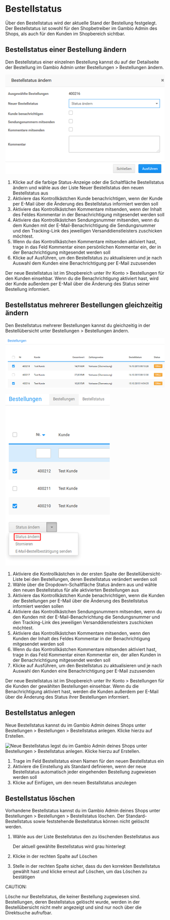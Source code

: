 # Bestellstatus 

Über den Bestellstatus wird der aktuelle Stand der Bestellung festgelegt. Der Bestellstatus ist sowohl für den Shopbetreiber im Gambio Admin des Shops, als auch für den Kunden im Shopbereich sichtbar.

## Bestellstatus einer Bestellung ändern 

Den Bestellstatus einer einzelnen Bestellung kannst du auf der Detailseite der Bestellung im Gambio Admin unter Bestellungen \> Bestellungen ändern.

![](Bilder/Abb177_BestellstatusAendernDetailseite.png "Bestellstatus ändern (Detailseite)")

1.  Klicke auf die farbige Status-Anzeige oder die Schaltfläche Bestellstatus ändern und wähle aus der Liste Neuer Bestellstatus den neuen Bestellstatus aus
2.  Aktiviere das Kontrollkästchen Kunde benachrichtigen, wenn der Kunde per E-Mail über die Änderung des Bestellstatus informiert werden soll
3.  Aktiviere das Kontrollkästchen Kommentare mitsenden, wenn der Inhalt des Feldes Kommentar in der Benachrichtigung mitgesendet werden soll
4.  Aktiviere das Kontrollkästchen Sendungsnummer mitsenden, wenn du dem Kunden mit der E-Mail-Benachrichtigung die Sendungsnummer und den Tracking-Link des jeweiligen Versanddienstleisters zuschicken möchtest.
5.  Wenn du das Kontrollkästchen Kommentare mitsenden aktiviert hast, trage in das Feld Kommentar einen persönlichen Kommentar ein, der in der Benachrichtigung mitgesendet werden soll
6.  Klicke auf Ausführen, um den Bestellstatus zu aktualisieren und je nach Auswahl dem Kunden eine Benachrichtigung per E-Mail zuzusenden

Der neue Bestellstatus ist im Shopbereich unter Ihr Konto \> Bestellungen für den Kunden einsehbar. Wenn du die Benachrichtigung aktiviert hast, wird der Kunde außerdem per E-Mail über die Änderung des Status seiner Bestellung informiert.

## Bestellstatus mehrerer Bestellungen gleichzeitig ändern 

Den Bestellstatus mehrerer Bestellungen kannst du gleichzeitig in der Bestellübersicht unter Bestellungen \> Bestellungen ändern.

![](Bilder/Abb178_BestellungenMarkieren.png "Bestellungen markieren")

![](Bilder/Abb503_MehrereBestellstatusAendernUebersichtsseite_.png "Mehrere Bestellstatus ändern (Übersichtseite)")

1.  Aktiviere die Kontrollkästchen in der ersten Spalte der Bestellübersicht-Liste bei den Bestellungen, deren Bestellstatus verändert werden soll
2.  Wähle über die Dropdown-Schaltfläche Status ändern aus und wähle den neuen Bestellstatus für alle aktivierten Bestellungen aus
3.  Aktiviere das Kontrollkästchen Kunde benachrichtigen, wenn die Kunden der Bestellungen per E-Mail über die Änderung des Bestellstatus informiert werden sollen
4.  Aktiviere das Kontrollkästchen Sendungsnummern mitsenden, wenn du den Kunden mit der E-Mail-Benachrichtung die Sendungsnummer und den Tracking-Link des jeweiligen Versanddienstleisters zuschicken möchtest.
5.  Aktiviere das Kontrollkästchen Kommentare mitsenden, wenn den Kunden der Inhalt des Feldes Kommentar in der Benachrichtigung mitgesendet werden soll
6.  Wenn du das Kontrollkästchen Kommentare mitsenden aktiviert hast, trage in das Feld Kommentar einen Kommentar ein, der allen Kunden in der Benachrichtigung mitgesendet werden soll
7.  Klicke auf Ausführen, um den Bestellstatus zu aktualisieren und je nach Auswahl den Kunden eine Benachrichtigung per E-Mail zuzusenden

Der neue Bestellstatus ist im Shopbereich unter Ihr Konto \> Bestellungen für die Kunden der gewählten Bestellungen einsehbar. Wenn du die Benachrichtigung aktiviert hast, werden die Kunden außerdem per E-Mail über die Änderung des Status ihrer Bestellungen informiert.

## Bestellstatus anlegen 

Neue Bestellstatus kannst du im Gambio Admin deines Shops unter Bestellungen \> Bestellungen \> Bestellstatus anlegen. Klicke hierzu auf Erstellen.

![](Bilder/Abb180_BestellstatusAnlegen.png "Neue Bestellstatus legst du im Gambio Admin deines Shops unter
        Bestellungen > Bestellstatus anlegen. Klicke hierzu auf
        Erstellen.")

1.  Trage im Feld Bestellstatus einen Namen für den neuen Bestellstatus ein
2.  Aktiviere die Einstellung als Standard definieren, wenn der neue Bestellstatus automatisch jeder eingehenden Bestellung zugewiesen werden soll
3.  Klicke auf Einfügen, um den neuen Bestallstatus anzulegen

## Bestellstatus löschen 

Vorhandene Bestellstatus kannst du im Gambio Admin deines Shops unter Bestellungen \> Bestellungen \> Bestellstatus löschen. Der Standard-Bestellstatus sowie feststehende Bestellstatus können nicht gelöscht werden.

1.  Wähle aus der Liste Bestellstatus den zu löschenden Bestellstatus aus

    Der aktuell gewählte Bestellstatus wird grau hinterlegt

2.  Klicke in der rechten Spalte auf Löschen
3.  Stelle in der rechten Spalte sicher, dass du den korrekten Bestellstatus gewählt hast und klicke erneut auf Löschen, um das Löschen zu bestätigen

CAUTION:

Lösche nur Bestellstatus, die keiner Bestellung zugewiesen sind. Bestellungen, deren Bestellstatus gelöscht wurde, werden in der Bestellübersicht nicht mehr angezeigt und sind nur noch über die Direktsuche aufrufbar.



